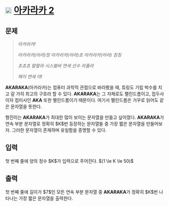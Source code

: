 # <img width="20px"  src="https://d2gd6pc034wcta.cloudfront.net/tier/3.svg" class="solvedac-tier"> [아카라카 2](https://www.acmicpc.net/problem/32652)

## 문제

<blockquote>
<p><em>아카라카!</em></p>

<p><em>아카라카(아라)칭 아카라카(아라)쵸 아카라카(아라) 칭칭</em></p>

<p><em>쵸쵸쵸 랄랄라 시스붐바 연세 선수 라플라</em></p>

<p><em>헤이 연세 야!</em></p>
</blockquote>

<p><strong>AKARAKA</strong>(아카라카)는 컴퓨터 과학적 관점으로 바라봤을 때, 튜링도 기립 박수를 치고 갈 가히 최고의 구호라 할 수 있다. <strong>AKARAKA</strong>는 그 자체로도 팰린드롬이고, 접두사이자 접미사인 <strong>AKA</strong> 또한 팰린드롬이기 때문이다. 여기서 팰린드롬은 거꾸로 읽어도 같은 문자열을 뜻한다.</p>

<p>형진이는 <strong>AKARAKA</strong>가 최대한 많이 보이는 문자열을 만들고 싶어졌다. <strong>AKARAKA</strong>가 연속 부분 문자열로 정확히 $K$번 등장하는 문자열들 중 가장 짧은 문자열을 만들어보자. 그러한 문자열이 존재하며 유일함을 증명할 수 있다.</p>

## 입력

<p>첫 번째 줄에 양의 정수 $K$가 입력으로 주어진다. $(1 \le K \le 50)$</p>

## 출력

<p>첫 번째 줄에 길이가 $7$인 모든 연속 부분 문자열 중 <strong>AKARAKA</strong>가 정확히 $K$번 나타나는 가장 짧은 문자열을 출력한다.</p>
